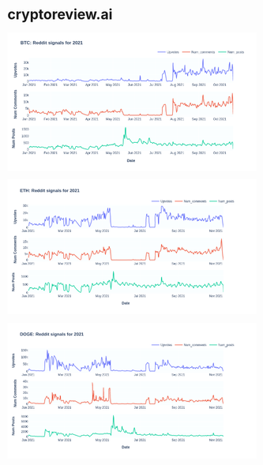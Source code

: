# cryptoreview.ai


![Alt text](extras/btc.png?raw=true "Bitcoin data - 2021")


![Alt text](extras/eth.png?raw=true "Ethereum data - 2021")


![Alt text](extras/dogecoin.png?raw=true "Dogecoin data - 2021")

